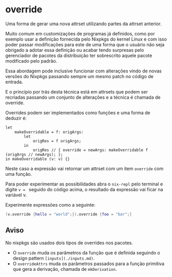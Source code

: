 # override

Uma forma de gerar uma nova attrset utilizando partes da attrset anterior. 

Muito comum em customizações de programas já definidos, como por exemplo usar a definição fornecida pelo Nixpkgs do kernel Linux e com isso poder passar modificações para este de uma forma que o usuário não seja obrigado a adotar essa definição ou acabar tendo surpresas pelo gerenciador de pacotes da distribuição ter sobrescrito aquele pacote modificado pelo padrão.

Essa abordagem pode inclusive funcionar com alterações vindo de novas versões do Nixpkgs passando sempre um mesmo patch no código de entrada.

E o princípio por trás desta técnica está em attrsets que podem ser recriadas passando um conjunto de alterações e a técnica é chamada de override.

Overrides podem ser implementados como funções e uma forma de deduzir é:

```
let
    makeOverridable = f: origArgs:
        let
            origRes = f origArgs;
        in
            origRes // { override = newArgs: makeOverridable f (origArgs // newArgs); };
in makeOverridable (v: v) {}
```

Neste caso a expressão vai retornar um attrset com um item `override` com uma função.

Para poder experimentar as possibilidades abra o `nix-repl` pelo terminal e digite `v = ` seguido do código acima, o resultado da expressão vai ficar na variável v.

Experimente expressões como a seguinte:
```nix
(v.override {hello = "world";}).override {foo = "bar";}
```

## Aviso
No nixpkgs são usados dois tipos de overrides nos pacotes.

- O `override` muda os parâmetros da função que é definida seguindo o design pattern `[inputs](./inputs.md)`.
- O `overrideAttrs` muda os parâmetros passados para a função primitiva que gera a derivação, chamada de `mkDerivation`.
